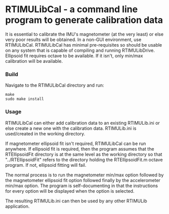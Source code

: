 # RTIMULibCal - a command line program to generate calibration data

It is essential to calibrate the IMU's magnetometer (at the very least) or else very poor results will be obtained. In a non-GUI environment, use RTIMULibCal. RTIMULibCal has minimal pre-requisites so should be usable on any system that is capable of compiling and running RTIMULibDrive. Ellipsoid fit requires octave to be available. If it isn't, only min/max calibration will be available.

### Build

Navigate to the RTIMULibCal directory and run:

    make
    sudo make install
    
### Usage

RTIMULibCal can either add calibration data to an existing RTIMULib.ini or else create a new one with the calibration data. RTIMULib.ini is used/created in the working directory.

If magnetometer ellipsoid fit isn't required, RTIMULibCal can be run anywhere. If ellipsoid fit is required, then the program assumes that the RTEllipsoidFit directory is at the same level as the working directory so that "../RTEllipsoidFit" refers to the directory holding the RTEllipsoidFit.m octave program. If not, ellipsoid fitting will fail.

The normal process is to run the magnetometer min/max option followed by the magnetometer ellipsoid fit option followed finally by the accelerometer min/max option. The program is self-documenting in that the instructions for every option will be displayed when the option is selected.

The resulting RTIMULib.ini can then be used by any other RTIMULib application.
